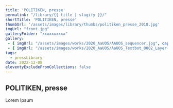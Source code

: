```yaml
---
title: 'POLITIKEN, presse'
permalink: "/library/{{ title | slugify }}/"
shortTitle: 'POLITIKEN, presse'
thumbUrl: '/assets/images/library/thumbs/politiken_presse_2018.jpg'
imgUrl: "front.jpg"
galleryFolder: "xxxxxxxxxx"
gallery:
 - { imgUrl: "/assets/images/works/2020_AaUOS/AAUOS_sequencer.jpg", caption: "" }
 - { imgUrl: "/assets/images/works/2020_AaUOS/AaUOS_Textbot_0002_Layer-20.jpg", caption: "" }
tags:
  - pressLibrary
date: 2022-12-08
eleventyExcludeFromCollections: false
---
```



<h2>POLITIKEN, presse</h2>
<p>Lorem Ipsum</p>